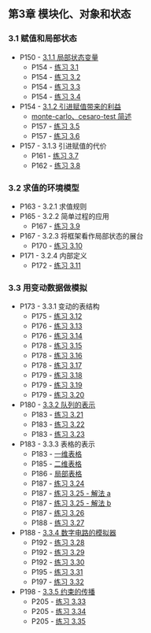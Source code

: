 ## 第3章 模块化、对象和状态

### 3.1 赋值和局部状态

* P150 - [3.1.1 局部状态变量](./withdraw.scm)
	* P154 - [练习 3.1](./exercise_3_1.scm)
	* P154 - [练习 3.2](./exercise_3_2.scm)
	* P154 - [练习 3.3](./exercise_3_3.scm)
	* P154 - [练习 3.4](./exercise_3_4.scm)
* P154 - [3.1.2 引进赋值带来的利益](./monte_carlo.scm)
	* [monte-carlo、cesaro-test 简述](./monte_carlo_and_cesaro.md)
	* P157 - [练习 3.5](./exercise_3_5.scm)
	* P157 - [练习 3.6](./exercise_3_6.scm)
* P157 - 3.1.3 引进赋值的代价
	* P161 - [练习 3.7](./exercise_3_7.scm)
	* P162 - [练习 3.8](./exercise_3_8.scm)

### 3.2 求值的环境模型

* P163 - 3.2.1 求值规则
* P165 - 3.2.2 简单过程的应用
	* P167 - [练习 3.9](./exercise_3_9.md)
* P167 - 3.2.3 将框架看作局部状态的展台
	* P170 - [练习 3.10](./exercise_3_10.md)
* P171 - 3.2.4 内部定义
	* P172 - [练习 3.11](./exercise_3_11.md)

### 3.3 用变动数据做模拟

* P173 - 3.3.1 变动的表结构
	* P175 - [练习 3.12](./exercise_3_12.md)
	* P176 - [练习 3.13](./exercise_3_13.md)
	* P176 - [练习 3.14](./exercise_3_14.md)
	* P178 - [练习 3.15](./exercise_3_15.md)
	* P178 - [练习 3.16](./exercise_3_16.md)
	* P178 - [练习 3.17](./exercise_3_17.scm)
	* P179 - [练习 3.18](./exercise_3_18.scm)
	* P179 - [练习 3.19](./exercise_3_19.scm)
	* P179 - [练习 3.20](./exercise_3_20.md)
* P180 - [3.3.2 队列的表示](./queue.scm)
	* P183 - [练习 3.21](./exercise_3_21.md)
	* P183 - [练习 3.22](./exercise_3_22.scm)
	* P183 - [练习 3.23](./exercise_3_23.md)
* P183 - 3.3.3 表格的表示
	* P183 - [一维表格](./table_1d.scm)
	* P185 - [二维表格](./table_2d.scm)
	* P186 - [局部表格](./table_local.scm)
	* P187 - [练习 3.24](./exercise_3_24.scm)
	* P187 - [练习 3.25 - 解法 a](./exercise_3_25_a.scm)
	* P187 - [练习 3.25 - 解法 b](./exercise_3_25_b.scm)
	* P187 - [练习 3.26](./exercise_3_26.scm)
	* P188 - [练习 3.27](./exercise_3_27.md)
* P188 - [3.3.4 数字电路的模拟器](./digital_circuit.scm)
	* P192 - [练习 3.28](./exercise_3_28.md)
	* P192 - [练习 3.29](./exercise_3_29.md)
	* P192 - [练习 3.30](./exercise_3_30.md)
	* P195 - [练习 3.31](./exercise_3_31.md)
	* P197 - [练习 3.32](./exercise_3_32.md)
* P198 - [3.3.5 约束的传播](./constraints.scm)
	* P205 - [练习 3.33](./exercise_3_33.scm)
	* P205 - [练习 3.34](./exercise_3_34.md)
	* P205 - [练习 3.35](./exercise_3_35.scm)

	
